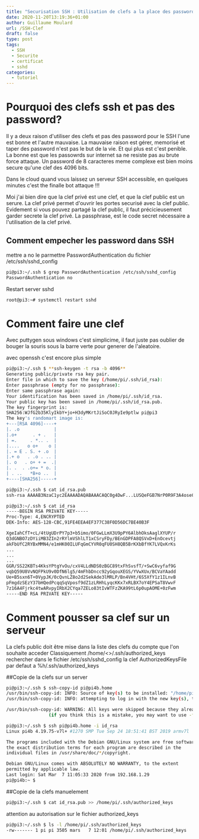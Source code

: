 ```yaml
---
title: "Securisation SSH : Utilisation de clefs a la place des password."
date: 2020-11-20T13:19:36+01:00
author: Guillaume Moulard
url: /SSH-Clef
draft: false
type: post
tags:
  - SSH
  - Securite
  - certificat
  - sshd
categories:
  - tutoriel
---
```


# Pourquoi des clefs ssh et pas des password?

Il y a deux raison d'utiliser des clefs et pas des password pour le SSH l'une est bonne et l'autre mauvaise.
La mauvaise raison est gérer, memorisé et taper des password n'est pas le but de la vie. Et qui plus est c'est penible. 
La bonne est que les passowrds sur internet sa ne resiste pas au brute force attaque. Un password de 8 caracteres meme complexe est bien moins secure qu'une clef des 4096 bits. 

Dans le cloud quand vous laissez un serveur SSH accessible, en quelques minutes c'est the finalle bot attaque !!!

Moi j'ai bien dire que la clef privé est une clef, et que la clef public est un serure. 
La clef privé permet d'ouvrir les portes securisé avec la clef public. Evidement si vous pouvez partagé la clef public, il faut précicieusement garder secrete la clef privé. 
La passphrase, est le code secret nécessaire a l'utilisation de la clef privé. 

## Comment empecher les password dans SSH 
mettre a no le parmettre PasswordAuthentication du fichier /etc/ssh/sshd_config
```bash
pi@pi3:~/.ssh $ grep PasswordAuthentication /etc/ssh/sshd_config
PasswordAuthentication no

```

Restart server sshd
```bash
root@pi3:~# systemctl restart sshd
```

# Comment faire une clef

Avec puttygen sous windows c'est simplicime, il faut juste pas oublier de bouger la souris sous la barre verte pour generer de l'aleatoire. 

avec openssh c'est encore plus simple 
```bash
pi@pi3:~/.ssh $ **ssh-keygen -t rsa -b 4096**
Generating public/private rsa key pair.
Enter file in which to save the key (/home/pi/.ssh/id_rsa):
Enter passphrase (empty for no passphrase):
Enter same passphrase again:
Your identification has been saved in /home/pi/.ssh/id_rsa.
Your public key has been saved in /home/pi/.ssh/id_rsa.pub.
The key fingerprint is:
SHA256:WJfG2b35KlyIkbY+jo+H3dyMKrtJiSoC0JRyIe9ptlw pi@pi3
The key's randomart image is:
+---[RSA 4096]----+
|. .o             |
|.o+      . + .   |
| =.     . *.. .  |
|....   o o+    o |
|. = E . S. + .o  |
|.+ o   . .o . .. |
|. o   . o+ + =  .|
|. .  . .o+= * o. |
| . ..   *B+o ..  |
+----[SHA256]-----+
```

```bash
pi@pi3:~/.ssh $ cat id_rsa.pub
ssh-rsa AAAAB3NzaC1yc2EAAAADAQABAAACAQC0g4DwF...LUSQeFGB7NrP0R9F3A4ose01JCX5kbXp91W6R7Q== pi@pi3

pi@pi3:~/.ssh $ cat id_rsa
-----BEGIN RSA PRIVATE KEY-----
Proc-Type: 4,ENCRYPTED
DEK-Info: AES-128-CBC,91FE4EEA4EF377C38F0D56DC7BE40B3F

XgeIahCfT+cL/4tUgUDrPY7p3+b5imo/0FGwLLmX3U9pPY6AlbhOksAaglXYUP/r
Q3dGNBO7zDYiiMB3ZIn2rRYlmVShlLT1xCSryFDy/BEnGDPFA8QSVxD+EnOcevtj
akFbUfC2RYBxMMN4/e1mHK00ILUFqGmCYVR0qFU0SH8QB5BrKXbBfYK7LVQxKrKs
...
...
...
GGR/SS22KBTs4KksYPtgYvOu/cxV4LLdNDS0zBGC89txFhSvsfT/+SwC6vyfaf9G
vqbQ59U8VvNQFPkU9v0DfN6lg5/4mFhbDncc92yGqouXEGS/YVwXUx/BCVaYAadd
Ue+B5sxn6T+0VypJK/0cQvnLZ8o2d2SekAde3lMRLP/Bn4VHt/6S5XfY1z1ILnvB
pFmgdzSEzY37bHQedPcqqSqVposf9dZ1zLRHhLyqcKKx7xRLBX7oY4EPSaT8VwvF
7z16A4Fjrkc4twARvpyIRbX2CYqa7ZELo83tIvWTFzZKA99tL6p0upAOME+0zFwm
-----END RSA PRIVATE KEY-----
```
# Comment pousser sa clef sur un serveur

La clefs public doit être mise dans la liste des clefs du compte que l'on souhaite acceder 
Classiquement /home/<<user>>/.ssh/authorized_keys
rechercher dans le fichier /etc/ssh/sshd_config  la clef AuthorizedKeysFile par defaut a  %h/.ssh/authorized_keys

##Copie de la clefs sur un server

```bash
pi@pi3:~/.ssh $ ssh-copy-id pi@pi4b.home
/usr/bin/ssh-copy-id: INFO: Source of key(s) to be installed: "/home/pi/.ssh/id_rsa.pub"
/usr/bin/ssh-copy-id: INFO: attempting to log in with the new key(s), to filter out any that are already installed

/usr/bin/ssh-copy-id: WARNING: All keys were skipped because they already exist on the remote system.
                (if you think this is a mistake, you may want to use -f option)

```

```bash
pi@pi3:~/.ssh $ ssh pi@pi4b.home -i id_rsa
Linux pi4b 4.19.75-v7l+ #1270 SMP Tue Sep 24 18:51:41 BST 2019 armv7l

The programs included with the Debian GNU/Linux system are free software;
the exact distribution terms for each program are described in the
individual files in /usr/share/doc/*/copyright.

Debian GNU/Linux comes with ABSOLUTELY NO WARRANTY, to the extent
permitted by applicable law.
Last login: Sat Mar  7 11:05:33 2020 from 192.168.1.29
pi@pi4b:~ $
```

##Copie de la clefs manuelement 
```bash
pi@pi3:~/.ssh $ cat id_rsa.pub >> /home/pi/.ssh/authorized_keys
```

attention au autorisation sur le fichier authorized_keys 
```bash
pi@pi3:~/.ssh $ ls -l /home/pi/.ssh/authorized_keys
-rw------- 1 pi pi 3505 mars   7 12:01 /home/pi/.ssh/authorized_keys
```
